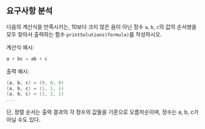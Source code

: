 ## 요구사항 분석
다음의 계산식을 만족시키는, 10보다 크지 않은 음이 아닌 정수 ```a```, ```b```, ```c```의 값의 순서쌍을 모두 찾아서 출력하는 함수 ```printSolutions(formula)```를 작성하시오.

계산식 예시:
```kotlin
a + bc = ab + c
```

출력 예시:
```kotlin
(a, b, c) = (0, 0, 0)
(a, b, c) = (1, 1, 1)
(a, b, c) = (1, 2, 1)
...
```

단, 정렬 순서는 출력 결과의 각 정수의 값들을 기준으로 오름차순이며, 정수는 a, b, c가 아닐 수도 있다.
